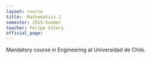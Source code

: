 ```yaml
---
layout: course
title:  Mathematics 1
semester: 2015-Summer
teacher: Felipe Celery
official_page: 
---
```


Mandatory course in Engineering at Universidad de Chile.

